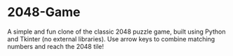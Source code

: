 # 2048-Game
A simple and fun clone of the classic 2048 puzzle game, built using Python and Tkinter (no external libraries). Use arrow keys to combine matching numbers and reach the 2048 tile!
